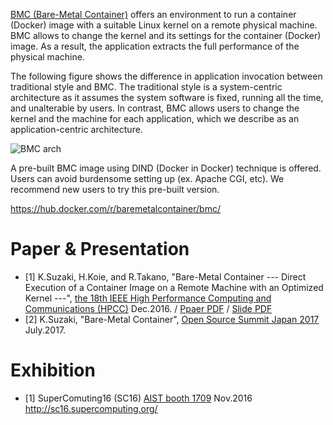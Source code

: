 [BMC (Bare-Metal Container)](http://www.itri.aist.go.jp/cpc/research/bmc/) offers an environment to run a container (Docker) image with a suitable Linux kernel on a remote physical machine.
BMC allows to change the kernel and its settings for the container (Docker) image.
As a result, the application extracts the full performance of the physical machine.

The following figure shows the difference in application invocation between traditional style and BMC.
The traditional style is a system-centric architecture as it assumes the system software is fixed, running all the time, and unalterable by users.
In contrast, BMC allows users to change the kernel and the machine for each application, which we describe as an application-centric architecture.

![BMC arch](http://www.itri.aist.go.jp/cpc/research/img/research-4-001.png)

A pre-built BMC image using DIND (Docker in Docker) technique is offered.
Users can avoid burdensome setting up (ex. Apache CGI, etc).
We recommend new users to try this pre-built version.

https://hub.docker.com/r/baremetalcontainer/bmc/

# Paper & Presentation
* [1] K.Suzaki, H.Koie, and R.Takano, "Bare-Metal Container  --- Direct Execution of a Container Image on a Remote Machine with an Optimized Kernel ---", [the 18th IEEE High Performance Computing and Communications (HPCC)](http://www.swinflow.org/confs/2016/hpcc) Dec.2016. / [Ppaer PDF](https://www.researchgate.net/profile/Kuniyasu_Suzaki/publication/311716297_Bare-Metal_Container_---_Direct_execution_of_a_container_image_on_a_remote_machine_with_an_optimized_kernel_---/links/58579ed508ae77ec370a824a.pdf?origin=publication_detail&ev=pub_int_prw_xdl&msrp=SO2YfYKNZvcGeCUGx4SaB-86NvgO39wgRTrI-XPjzcVhMlrU4DVMuUPdgjvIKkvTaHcru-NEuA1hx78YoXbF8XfP5EUc0_hbZv1wdjPkNuI.YewcWchFqz5N0SCFw41VDGE98RHGohomAv-mYnCSaO4rMGq7KDbW74DHw3KWTj9az4S4RKatGQNuTfRncuyyDw.9tAC6ocUUgqQxKOXvipyty6Y0miNCbYDqoS2tsPJ8mP88-_lwDIE64Xu2epD1YQd0dqnyMDUNR3l_-v19VYvOQ) / [Slide PDF](http://www.slideshare.net/suzaki/baremetal-container-presented-at-hpcc2016)
* [2] K.Suzaki, "Bare-Metal Container", [Open Source Summit Japan 2017](http://events.linuxfoundation.jp/events/open-source-summit-japan/program/schedule) July.2017.

# Exhibition
* [1] SuperComuting16 (SC16) [AIST booth 1709](http://iebms.heiexpo.com/iebms/oep/oep_p2_details.aspx?sessionid=fbkfe0fe8ff6ej4ff8ein&like=A&OrderNbr=8255) Nov.2016 http://sc16.supercomputing.org/

